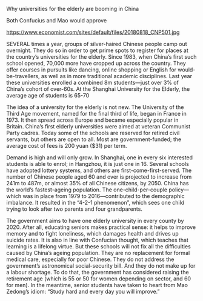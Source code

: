 Why universities for the elderly are booming in China

Both Confucius and Mao would approve

https://www.economist.com/sites/default/files/20180818_CNP501.jpg


SEVERAL times a year, groups of silver-haired Chinese people camp out overnight. They do so in order to get prime spots to register for places at the country’s universities for the elderly. Since 1983, when China’s first such school opened, 70,000 more have cropped up across the country. They offer courses in pursuits like dancing, online shopping or English for would-be-travellers, as well as in more traditional academic disciplines. Last year these universities enrolled a combined 8m students—just over 3% of China’s cohort of over-60s. At the Shanghai University for the Elderly, the average age of students is 65-70

The idea of a university for the elderly is not new. The University of the Third Age movement, named for the final third of life, began in France in 1973. It then spread across Europe and became especially popular in Britain. China’s first elderly universities were aimed at veteran Communist Party cadres. Today some of the schools are reserved for retired civil servants, but others are open to all. Most are government-funded; the average cost of fees is 200 yuan ($31) per term.

Demand is high and will only grow. In Shanghai, one in every six interested students is able to enrol; in Hangzhou, it is just one in 16.  Several schools have adopted lottery systems, and others are first-come-first-served. The number of Chinese people aged 60 and over is projected to increase from 241m to 487m, or almost 35% of all Chinese citizens, by 2050. China has the world’s fastest-ageing population. The one-child-per-couple policy—which was in place from 1979 to 2016—contributed to the demographic imbalance. It resulted in the “4-2-1 phenomenon”, which sees one child trying to look after two parents and four grandparents. 

The government aims to have one elderly university in every county by 2020. After all, educating seniors makes practical sense: it helps to improve memory and to fight loneliness, which damages health and drives up suicide rates. It is also in line with Confucian thought, which teaches that learning is a lifelong virtue. But these schools will not fix all the difficulties caused by China’s ageing population. They are no replacement for formal medical care, especially for poor Chinese. They do not address the government’s astronomical social-security bill. And they do not make up for a labour shortage. To do that, the government has considered raising the retirement age (which is 55 or 50 for women depending on sector, and 60 for men). In the meantime, senior students have taken to heart from Mao Zedong’s idiom: “Study hard and every day you will improve.”

